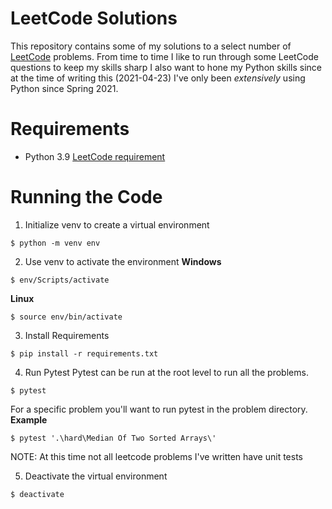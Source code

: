 # LeetCode Solutions
This repository contains some of my solutions to a select number of [LeetCode](https://leetcode.com/) problems. From time to time I like to run through some LeetCode questions to keep my skills sharp I also want to hone my Python skills since at the time of writing this (2021-04-23) I've only been _extensively_ using Python since Spring 2021. 

# Requirements
- Python 3.9 [LeetCode requirement](https://support.leetcode.com/hc/en-us/articles/360011833974-What-are-the-environments-for-the-programming-languages-)

# Running the Code
1. Initialize venv to create a virtual environment
```
$ python -m venv env
```

2. Use venv to activate the environment
**Windows**
```
$ env/Scripts/activate
```
**Linux**
```
$ source env/bin/activate
```

3. Install Requirements
```
$ pip install -r requirements.txt
```

4. Run Pytest
Pytest can be run at the root level to run all the problems.
```
$ pytest
```

For a specific problem you'll want to run pytest in the problem directory.
**Example**
```
$ pytest '.\hard\Median Of Two Sorted Arrays\'
```

NOTE: At this time not all leetcode problems I've written have unit tests

5. Deactivate the virtual environment
```
$ deactivate
```
